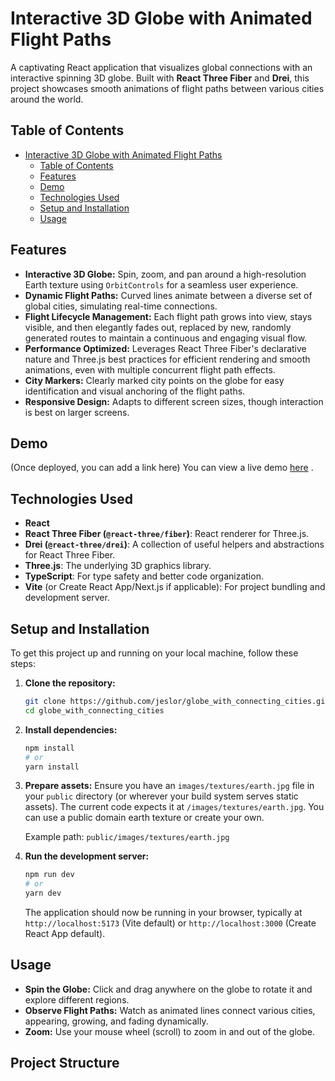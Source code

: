 # Interactive 3D Globe with Animated Flight Paths

A captivating React application that visualizes global connections with an interactive spinning 3D globe. Built with **React Three Fiber** and **Drei**, this project showcases smooth animations of flight paths between various cities around the world.

## Table of Contents

- [Interactive 3D Globe with Animated Flight Paths](#interactive-3d-globe-with-animated-flight-paths)
  - [Table of Contents](#table-of-contents)
  - [Features](#features)
  - [Demo](#demo)
  - [Technologies Used](#technologies-used)
  - [Setup and Installation](#setup-and-installation)
  - [Usage](#usage)

## Features

- **Interactive 3D Globe:** Spin, zoom, and pan around a high-resolution Earth texture using `OrbitControls` for a seamless user experience.
- **Dynamic Flight Paths:** Curved lines animate between a diverse set of global cities, simulating real-time connections.
- **Flight Lifecycle Management:** Each flight path grows into view, stays visible, and then elegantly fades out, replaced by new, randomly generated routes to maintain a continuous and engaging visual flow.
- **Performance Optimized:** Leverages React Three Fiber's declarative nature and Three.js best practices for efficient rendering and smooth animations, even with multiple concurrent flight path effects.
- **City Markers:** Clearly marked city points on the globe for easy identification and visual anchoring of the flight paths.
- **Responsive Design:** Adapts to different screen sizes, though interaction is best on larger screens.

## Demo

(Once deployed, you can add a link here)
You can view a live demo [here](https://globe-with-connecting-cities.vercel.app/) .

## Technologies Used

- **React**
- **React Three Fiber (`@react-three/fiber`)**: React renderer for Three.js.
- **Drei (`@react-three/drei`)**: A collection of useful helpers and abstractions for React Three Fiber.
- **Three.js**: The underlying 3D graphics library.
- **TypeScript**: For type safety and better code organization.
- **Vite** (or Create React App/Next.js if applicable): For project bundling and development server.

## Setup and Installation

To get this project up and running on your local machine, follow these steps:

1.  **Clone the repository:**

    ```bash
    git clone https://github.com/jeslor/globe_with_connecting_cities.git
    cd globe_with_connecting_cities
    ```

2.  **Install dependencies:**

    ```bash
    npm install
    # or
    yarn install
    ```

3.  **Prepare assets:**
    Ensure you have an `images/textures/earth.jpg` file in your `public` directory (or wherever your build system serves static assets). The current code expects it at `/images/textures/earth.jpg`. You can use a public domain earth texture or create your own.

    Example path: `public/images/textures/earth.jpg`

4.  **Run the development server:**

    ```bash
    npm run dev
    # or
    yarn dev
    ```

    The application should now be running in your browser, typically at `http://localhost:5173` (Vite default) or `http://localhost:3000` (Create React App default).

## Usage

- **Spin the Globe:** Click and drag anywhere on the globe to rotate it and explore different regions.
- **Observe Flight Paths:** Watch as animated lines connect various cities, appearing, growing, and fading dynamically.
- **Zoom:** Use your mouse wheel (scroll) to zoom in and out of the globe.

## Project Structure
